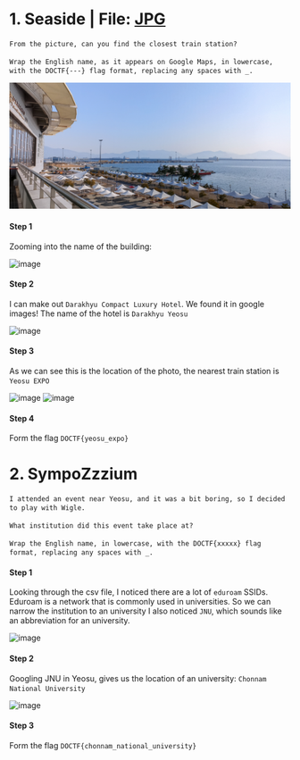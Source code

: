 # 1. Seaside | File: [JPG](Seaside1.jpg)
~~~
From the picture, can you find the closest train station?

Wrap the English name, as it appears on Google Maps, in lowercase, with the DOCTF{---} flag format, replacing any spaces with _.
~~~
![Seaside Imade](https://github.com/eiharun/CTFs/blob/461978aeb7ec6d1eea736e988e793540dc33b597/DigitalOverdose2022/MayaWentOnATrip/Seaside1.jpg)
#### Step 1
Zooming into the name of the building:

![image](https://user-images.githubusercontent.com/92404926/202931703-fb0e413d-f7d4-4783-9494-4a7cc0983b21.png)

#### Step 2
I can make out `Darakhyu Compact Luxury Hotel`. We found it in google images! The name of the hotel is `Darakhyu Yeosu`

![image](https://user-images.githubusercontent.com/92404926/202931764-bba7cf34-626c-4ffd-a65e-6133238e5872.png)

#### Step 3
As we can see this is the location of the photo, the nearest train station is `Yeosu EXPO`

![image](https://user-images.githubusercontent.com/92404926/202931817-357978f7-99f5-47da-8883-613b6f5c61c7.png)
![image](https://user-images.githubusercontent.com/92404926/202931857-c2bc18e6-bbdf-43e3-9920-9218bee6e363.png)

#### Step 4
Form the flag
`DOCTF{yeosu_expo}`

# 2. SympoZzzium
~~~
I attended an event near Yeosu, and it was a bit boring, so I decided to play with Wigle. 

What institution did this event take place at?

Wrap the English name, in lowercase, with the DOCTF{xxxxx} flag format, replacing any spaces with _.
~~~
#### Step 1
Looking through the csv file, I noticed there are a lot of `eduroam` SSIDs.
Eduroam is a network that is commonly used in universities. So we can narrow the institution to an university
I also noticed `JNU`, which sounds like an abbreviation for an university.

![image](https://user-images.githubusercontent.com/92404926/202945649-50e83c22-42dc-4c33-8eee-87951fcc0d39.png)

#### Step 2
Googling JNU in Yeosu, gives us the location of an university: `Chonnam National University`

![image](https://user-images.githubusercontent.com/92404926/202945594-f4f992a2-3434-424e-ba1f-9d67e2f4deab.png)

#### Step 3
Form the flag
`DOCTF{chonnam_national_university}`
